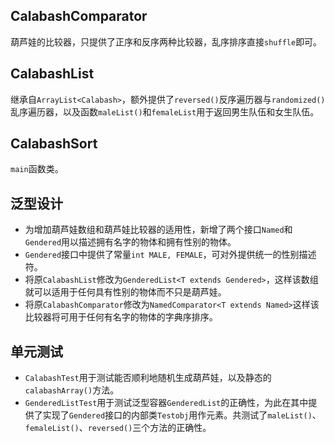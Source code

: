 ## CalabashComparator
葫芦娃的比较器，只提供了正序和反序两种比较器，乱序排序直接`shuffle`即可。

## CalabashList
继承自`ArrayList<Calabash>`，额外提供了`reversed()`反序遍历器与`randomized()`乱序遍历器，以及函数`maleList()`和`femaleList`用于返回男生队伍和女生队伍。

## CalabashSort
`main`函数类。

## 泛型设计
+ 为增加葫芦娃数组和葫芦娃比较器的适用性，新增了两个接口`Named`和`Gendered`用以描述拥有名字的物体和拥有性别的物体。
+ `Gendered`接口中提供了常量`int MALE, FEMALE`，可对外提供统一的性别描述符。
+ 将原`CalabashList`修改为`GenderedList<T extends Gendered>`，这样该数组就可以适用于任何具有性别的物体而不只是葫芦娃。
+ 将原`CalabashComparator`修改为`NamedComparator<T extends Named>`这样该比较器将可用于任何有名字的物体的字典序排序。


## 单元测试
+ `CalabashTest`用于测试能否顺利地随机生成葫芦娃，以及静态的`calabashArray()`方法。
+ `GenderedListTest`用于测试泛型容器`GenderedList`的正确性，为此在其中提供了实现了`Gendered`接口的内部类`Testobj`用作元素。共测试了`maleList()`、`femaleList()`、`reversed()`三个方法的正确性。